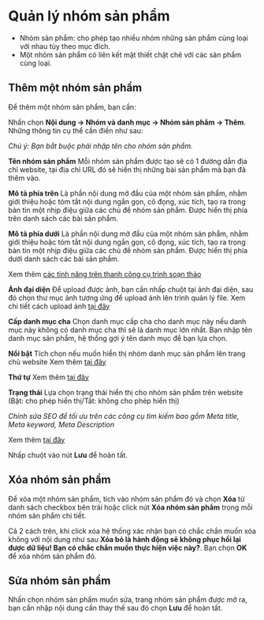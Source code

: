 # Quản lý nhóm sản phẩm

- Nhóm sản phẩm: cho phép tạo nhiều nhóm những sản phẩm cùng loại với nhau tùy theo mục đích.
- Một nhóm sản phẩm có liên kết mật thiết chặt chẽ với các sản phẩm cùng loại.

## Thêm một nhóm sản phẩm

Để thêm một nhóm sản phẩm, bạn cần:

Nhấn chọn **Nội dung -> Nhóm và danh mục -> Nhóm sản phẩm -> Thêm**. Những thông tin cụ thể cần điền như sau:

_Chú ý: Bạn bắt buộc phải nhập tên cho nhóm sản phẩm._

**Tên nhóm sản phẩm**
Mỗi nhóm sản phẩm được tạo sẽ có 1 đường dẫn địa chỉ website, tại địa chỉ URL đó sẽ hiển thị những bài sản phẩm mà bạn đã thêm vào.

**Mô tả phía trên**
Là phần nội dung mở đầu của một nhóm sản phẩm, nhằm giới thiệu hoặc tóm tắt nội dung ngắn gọn, cô đọng, xúc tích, tạo ra trong bản tin một nhịp điệu giữa các chủ đề nhóm sản phẩm. Được hiển thị phía trên danh sách các bài sản phẩm.

**Mô tả phía dưới**
Là phần nội dung mở đầu của một nhóm sản phẩm, nhằm giới thiệu hoặc tóm tắt nội dung ngắn gọn, cô đọng, xúc tích, tạo ra trong bản tin một nhịp điệu giữa các chủ đề nhóm sản phẩm. Được hiển thị phía dưới danh sách các bài sản phẩm.

Xem thêm [các tính năng trên thanh công cụ trình soạn thảo](https://mkmate.osd.vn/docs/common/tinymce)

**Ảnh đại diện**
Để upload được ảnh, bạn cần nhấp chuột tại ảnh đại diện, sau đó chọn thư mục ảnh tương ứng để upload ảnh lên trình quản lý file. Xem chi tiết cách upload ảnh [tại đây](https://mkmate.osd.vn/docs/common/finder)

**Cấp danh mục cha**
Chọn danh mục cấp cha cho danh mục này nếu danh mục này không có danh mục cha thì sẽ là danh mục lớn nhất. Bạn nhập tên danh mục sản phẩm, hệ thống gợi ý tên danh mục để bạn lựa chọn.

**Nổi bật**
Tích chọn nếu muốn hiển thị nhóm danh mục sản phẩm lên trang chủ website
Xem thêm [tại đây](https://mkmate.osd.vn/docs/common/logic)

**Thứ tự** 
Xem thêm [tại đây](https://mkmate.osd.vn/docs/common/logic)

**Trạng thái**
Lựa chọn trạng thái hiển thị cho nhóm sản phẩm trên website (Bật: cho phép hiển thị/Tắt: không cho phép hiển thị)

_Chỉnh sửa SEO để tối ưu trên các công cụ tìm kiếm bao gồm Meta title, Meta keyword, Meta Description_

Xem thêm [tại đây](https://mkmate.osd.vn/docs/seo/serp)

Nhấp chuột vào nút **Lưu** để hoàn tất.

## Xóa nhóm sản phẩm

Để xóa một nhóm sản phẩm, tích vào nhóm sản phẩm đó và chọn **Xóa** từ danh sách checkbox bên trái hoặc click nút **Xóa nhóm sản phẩm** trong mỗi nhóm sản phẩm chi tiết.

Cả 2 cách trên, khi click xóa hệ thống xác nhận bạn có chắc chắn muốn xóa không với nội dung như sau **Xóa bỏ là hành động sẽ không phục hồi lại được dữ liệu! Bạn có chắc chắn muốn thực hiện việc này?**. Bạn chọn **OK** để xóa nhóm sản phẩm đó.

## Sửa nhóm sản phẩm

Nhấn chọn nhóm sản phẩm muốn sửa, trang nhóm sản phẩm được mở ra, bạn cần nhập nội dung cần thay thế sau đó chọn **Lưu** để hoàn tất.
